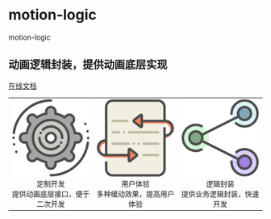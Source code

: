 # motion-logic

<!--MR-D{tpl: 'home'}-->

<div class="face-one-intro">
    <div class="face-one-intro-title">motion-logic</div>
    <h2 class="face-one-intro-desc">
        动画逻辑封装，提供动画底层实现
    </h2>
    <div class="face-one-intro-tool">
        <a href="https://onface.github.io/motion-logic" class="face-one-intro-btn face-one-intro-btn--primary mr-online-hide" >在线文档</a>
        <!-- MARKRUN-HTML
        <a href="./doc/intro.md" class="face-one-intro-btn face-one-intro-btn--primary">指引</a>
        <a href="http://github.com/onface/motion-logic" class="face-one-intro-btn">GITHUB</a>
        -->
    </div>
</div>
<div class="face-one-feature">
    <table style="width:100%;" data-comments="In order to github typesetting so use the table tag" >
        <tr>
            <td align="center" >
                <div class="face-one-feature-item">
                    <img src="./doc/theme/media//cogwheel.svg" alt="" class="face-one-feature-item-photo">
                    <br />
                    <div class="face-one-feature-item-label">定制开发</div>
                    <div class="face-one-feature-item-desc">提供动画底层接口，便于二次开发</div>
                </div>
            </td>
            <td align="center" >
                <div class="face-one-feature-item">
                    <img src="./doc/theme/media/update.svg" alt="" class="face-one-feature-item-photo">
                    <br />
                    <div class="face-one-feature-item-label">用户体验</div>
                    <div class="face-one-feature-item-desc">多种缓动效果，提高用户体验</div>
                </div>
            </td>
            <td align="center" >
                <div class="face-one-feature-item">
                    <img src="./doc/theme/media/share.svg" alt="" class="face-one-feature-item-photo">
                    <br />
                    <div class="face-one-feature-item-label">逻辑封装</div>
                    <div class="face-one-feature-item-desc">提供业务逻辑封装，快速开发</div>
                </div>
            </td>
        </tr>
    </table>
</div>
